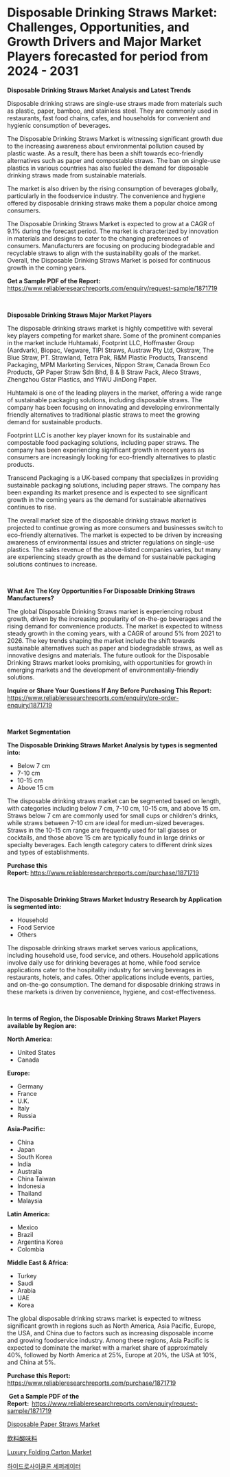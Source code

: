 <p><h1>Disposable Drinking Straws Market: Challenges, Opportunities, and Growth Drivers and Major Market Players forecasted for period from 2024 - 2031</h1></p><p><strong>Disposable Drinking Straws Market Analysis and Latest Trends</strong></p>
<p><p>Disposable drinking straws are single-use straws made from materials such as plastic, paper, bamboo, and stainless steel. They are commonly used in restaurants, fast food chains, cafes, and households for convenient and hygienic consumption of beverages.</p><p>The Disposable Drinking Straws Market is witnessing significant growth due to the increasing awareness about environmental pollution caused by plastic waste. As a result, there has been a shift towards eco-friendly alternatives such as paper and compostable straws. The ban on single-use plastics in various countries has also fueled the demand for disposable drinking straws made from sustainable materials.</p><p>The market is also driven by the rising consumption of beverages globally, particularly in the foodservice industry. The convenience and hygiene offered by disposable drinking straws make them a popular choice among consumers.</p><p>The Disposable Drinking Straws Market is expected to grow at a CAGR of 9.1% during the forecast period. The market is characterized by innovation in materials and designs to cater to the changing preferences of consumers. Manufacturers are focusing on producing biodegradable and recyclable straws to align with the sustainability goals of the market. Overall, the Disposable Drinking Straws Market is poised for continuous growth in the coming years.</p></p>
<p><strong>Get a Sample PDF of the Report:&nbsp;</strong> <a href="https://www.reliableresearchreports.com/enquiry/request-sample/1871719">https://www.reliableresearchreports.com/enquiry/request-sample/1871719</a></p>
<p>&nbsp;</p>
<p><strong>Disposable Drinking Straws Major Market Players</strong></p>
<p><p>The disposable drinking straws market is highly competitive with several key players competing for market share. Some of the prominent companies in the market include Huhtamaki, Footprint LLC, Hoffmaster Group (Aardvark), Biopac, Vegware, TIPI Straws, Austraw Pty Ltd, Okstraw, The Blue Straw, PT. Strawland, Tetra Pak, R&M Plastic Products, Transcend Packaging, MPM Marketing Services, Nippon Straw, Canada Brown Eco Products, GP Paper Straw Sdn Bhd, B & B Straw Pack, Aleco Straws, Zhengzhou Gstar Plastics, and YIWU JinDong Paper.</p><p>Huhtamaki is one of the leading players in the market, offering a wide range of sustainable packaging solutions, including disposable straws. The company has been focusing on innovating and developing environmentally friendly alternatives to traditional plastic straws to meet the growing demand for sustainable products.</p><p>Footprint LLC is another key player known for its sustainable and compostable food packaging solutions, including paper straws. The company has been experiencing significant growth in recent years as consumers are increasingly looking for eco-friendly alternatives to plastic products.</p><p>Transcend Packaging is a UK-based company that specializes in providing sustainable packaging solutions, including paper straws. The company has been expanding its market presence and is expected to see significant growth in the coming years as the demand for sustainable alternatives continues to rise.</p><p>The overall market size of the disposable drinking straws market is projected to continue growing as more consumers and businesses switch to eco-friendly alternatives. The market is expected to be driven by increasing awareness of environmental issues and stricter regulations on single-use plastics. The sales revenue of the above-listed companies varies, but many are experiencing steady growth as the demand for sustainable packaging solutions continues to increase.</p></p>
<p>&nbsp;</p>
<p><strong>What Are The Key Opportunities For Disposable Drinking Straws Manufacturers?</strong></p>
<p><p>The global Disposable Drinking Straws market is experiencing robust growth, driven by the increasing popularity of on-the-go beverages and the rising demand for convenience products. The market is expected to witness steady growth in the coming years, with a CAGR of around 5% from 2021 to 2026. The key trends shaping the market include the shift towards sustainable alternatives such as paper and biodegradable straws, as well as innovative designs and materials. The future outlook for the Disposable Drinking Straws market looks promising, with opportunities for growth in emerging markets and the development of environmentally-friendly solutions.</p></p>
<p><strong>Inquire or Share Your Questions If Any Before Purchasing This Report:</strong> <a href="https://www.reliableresearchreports.com/enquiry/pre-order-enquiry/1871719">https://www.reliableresearchreports.com/enquiry/pre-order-enquiry/1871719</a></p>
<p>&nbsp;</p>
<p><strong>Market Segmentation</strong></p>
<p><strong>The Disposable Drinking Straws Market Analysis by types is segmented into:</strong></p>
<p><ul><li>Below 7 cm</li><li>7-10 cm</li><li>10-15 cm</li><li>Above 15 cm</li></ul></p>
<p><p>The disposable drinking straws market can be segmented based on length, with categories including below 7 cm, 7-10 cm, 10-15 cm, and above 15 cm. Straws below 7 cm are commonly used for small cups or children's drinks, while straws between 7-10 cm are ideal for medium-sized beverages. Straws in the 10-15 cm range are frequently used for tall glasses or cocktails, and those above 15 cm are typically found in large drinks or specialty beverages. Each length category caters to different drink sizes and types of establishments.</p></p>
<p><strong>Purchase this Report:&nbsp;</strong><a href="https://www.reliableresearchreports.com/purchase/1871719">https://www.reliableresearchreports.com/purchase/1871719</a></p>
<p>&nbsp;</p>
<p><strong>The Disposable Drinking Straws Market Industry Research by Application is segmented into:</strong></p>
<p><ul><li>Household</li><li>Food Service</li><li>Others</li></ul></p>
<p><p>The disposable drinking straws market serves various applications, including household use, food service, and others. Household applications involve daily use for drinking beverages at home, while food service applications cater to the hospitality industry for serving beverages in restaurants, hotels, and cafes. Other applications include events, parties, and on-the-go consumption. The demand for disposable drinking straws in these markets is driven by convenience, hygiene, and cost-effectiveness.</p></p>
<p>&nbsp;</p>
<p><strong>In terms of Region, the Disposable Drinking Straws Market Players available by Region are:</strong></p>
<p>
    <p> <strong> North America: </strong>
        <ul>
            <li>United States</li>
            <li>Canada</li>
        </ul>
        </p> 
    <p> <strong> Europe: </strong>
        <ul>
            <li>Germany</li>
            <li>France</li>
            <li>U.K.</li>
            <li>Italy</li>
            <li>Russia</li>
        </ul>
        </p> 
    <p> <strong> Asia-Pacific: </strong>
        <ul>
            <li>China</li>
            <li>Japan</li>
            <li>South Korea</li>
            <li>India</li>
            <li>Australia</li>
            <li>China Taiwan</li>
            <li>Indonesia</li>
            <li>Thailand</li>
            <li>Malaysia</li>
        </ul>
        </p> 
    <p> <strong> Latin America: </strong>
        <ul>
            <li>Mexico</li>
            <li>Brazil</li>
            <li>Argentina Korea</li>
            <li>Colombia</li>
        </ul>
        </p> 
    <p> <strong> Middle East & Africa: </strong>
        <ul>
            <li>Turkey</li>
            <li>Saudi</li>
            <li>Arabia</li>
            <li>UAE</li>
            <li>Korea</li>
        </ul>
    </p>
    </p>
<p><p>The global disposable drinking straws market is expected to witness significant growth in regions such as North America, Asia Pacific, Europe, the USA, and China due to factors such as increasing disposable income and growing foodservice industry. Among these regions, Asia Pacific is expected to dominate the market with a market share of approximately 40%, followed by North America at 25%, Europe at 20%, the USA at 10%, and China at 5%.</p></p>
<p><strong>Purchase this Report: </strong><a href="https://www.reliableresearchreports.com/purchase/1871719">https://www.reliableresearchreports.com/purchase/1871719</a></p>
<p>&nbsp;<strong>Get a Sample PDF of the Report:&nbsp;&nbsp;</strong><a href="https://www.reliableresearchreports.com/enquiry/request-sample/1871719">https://www.reliableresearchreports.com/enquiry/request-sample/1871719</a></p>
<p><strong></strong></p>
<p><p><a href="https://github.com/Airanohannonzb68e5pb53oc1/Market-Research-Report-List-1/blob/main/disposable-paper-straws-market.md">Disposable Paper Straws Market</a></p><p><a href="https://github.com/xemfu2379520/Market-Research-Report-List-1/blob/main/59725823228.md">飲料酸味料</a></p><p><a href="https://github.com/fiixsa/Market-Research-Report-List-1/blob/main/luxury-folding-carton-market.md">Luxury Folding Carton Market</a></p><p><a href="https://github.com/bvubpqd5241630/Market-Research-Report-List-1/blob/main/53682822860.md">하이드로사이클론 세퍼레이터</a></p></p>